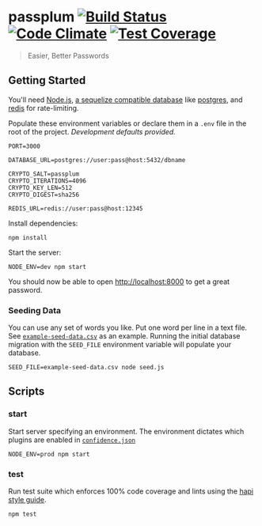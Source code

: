# passplum [![Build Status](https://travis-ci.org/maxbeatty/passplum.svg)](https://travis-ci.org/maxbeatty/passplum) [![Code Climate](https://codeclimate.com/github/maxbeatty/passplum/badges/gpa.svg)](https://codeclimate.com/github/maxbeatty/passplum) [![Test Coverage](https://codeclimate.com/github/maxbeatty/passplum/badges/coverage.svg)](https://codeclimate.com/github/maxbeatty/passplum)

> Easier, Better Passwords

## Getting Started

You'll need [Node.js](https://nodejs.org/en/), [a sequelize compatible database](http://sequelize.readthedocs.org/en/latest/docs/getting-started/#installation) like [postgres](www.postgresql.org), and [redis](http://redis.io/) for rate-limiting.

Populate these environment variables or declare them in a `.env` file in the root of the project. _Development defaults provided._

```
PORT=3000

DATABASE_URL=postgres://user:pass@host:5432/dbname

CRYPTO_SALT=passplum
CRYPTO_ITERATIONS=4096
CRYPTO_KEY_LEN=512
CRYPTO_DIGEST=sha256

REDIS_URL=redis://user:pass@host:12345
```

Install dependencies:

```
npm install
```

Start the server:

```
NODE_ENV=dev npm start
```

You should now be able to open [http://localhost:8000](http://localhost:8000) to get a great password.

### Seeding Data

You can use any set of words you like. Put one word per line in a text file. See [`example-seed-data.csv`](https://github.com/maxbeatty/passplum/blob/master/example-seed-data.csv) as an example. Running the initial database migration with the `SEED_FILE` environment variable will populate your database.

```
SEED_FILE=example-seed-data.csv node seed.js
```

## Scripts

### start

Start server specifying an environment. The environment dictates which plugins are enabled in [`confidence.json`](https://github.com/maxbeatty/passplum/blob/master/confidence.json)

```
NODE_ENV=prod npm start
```

### test

Run test suite which enforces 100% code coverage and lints using the [hapi style guide](https://github.com/continuationlabs/eslint-plugin-hapi).

```
npm test
```
